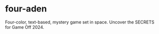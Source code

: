 # four-aden
Four-color, text-based, mystery game set in space. Uncover the SECRETS for Game Off 2024.

